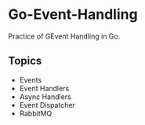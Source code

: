 # Go-Event-Handling

Practice of GEvent Handling in Go.

## Topics

- Events
- Event Handlers
- Async Handlers
- Event Dispatcher
- RabbitMQ
